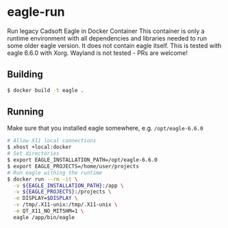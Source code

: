 # eagle-run

Run legacy Cadsoft Eagle in Docker Container
This container is only a runtime environment with all dependencies and libraries needed to run some older eagle version.
It does not contain eagle itself. This is tested with eagle 6.6.0 with Xorg. Wayland is not tested - PRs are welcome!

## Building

```sh
$ docker build -t eagle .
```

## Running

Make sure that you installed eagle somewhere, e.g. `/opt/eagle-6.6.0`

```sh
# Allow X11 local connections
$ xhost +local:docker
# Set directories
$ export EAGLE_INSTALLATION_PATH=/opt/eagle-6.6.0
$ export EAGLE_PROJECTS=/home/user/projects
# Run eagle withing the runtime
$ docker run --rm -it \
  -v ${EAGLE_INSTALLATION_PATH}:/app \
  -v ${EAGLE_PROJECTS}:/projects \
  -e DISPLAY=$DISPLAY \
  -v /tmp/.X11-unix:/tmp/.X11-unix \
  -e QT_X11_NO_MITSHM=1 \
  eagle /app/bin/eagle
```
